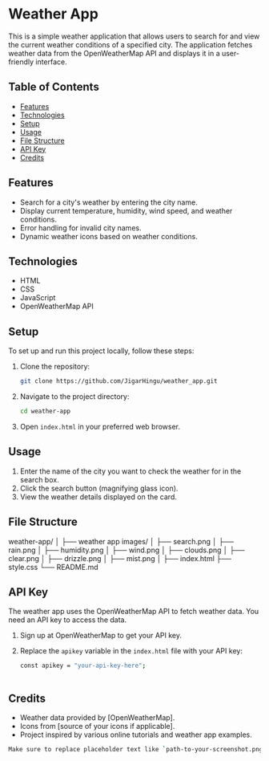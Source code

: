 # Weather App

This is a simple weather application that allows users to search for and view the current weather conditions of a specified city. The application fetches weather data from the OpenWeatherMap API and displays it in a user-friendly interface.

## Table of Contents

- [Features](#features)
- [Technologies](#technologies)
- [Setup](#setup)
- [Usage](#usage)
- [File Structure](#file-structure)
- [API Key](#api-key)
- [Credits](#credits)

## Features

- Search for a city's weather by entering the city name.
- Display current temperature, humidity, wind speed, and weather conditions.
- Error handling for invalid city names.
- Dynamic weather icons based on weather conditions.

## Technologies

- HTML
- CSS
- JavaScript
- OpenWeatherMap API

## Setup

To set up and run this project locally, follow these steps:

1. Clone the repository:
   ```sh
   git clone https://github.com/JigarHingu/weather_app.git

2. Navigate to the project directory:

   ```sh
   cd weather-app

3. Open `index.html` in your preferred web browser.

## Usage

1. Enter the name of the city you want to check the weather for in the search box.
2. Click the search button (magnifying glass icon).
3. View the weather details displayed on the card.

## File Structure

weather-app/
│
├── weather app images/
│   ├── search.png
│   ├── rain.png
│   ├── humidity.png
│   ├── wind.png
│   ├── clouds.png
│   ├── clear.png
│   ├── drizzle.png
│   ├── mist.png
│
├── index.html
├── style.css
└── README.md

## API Key

The weather app uses the OpenWeatherMap API to fetch weather data. You need an API key to access the data.

1. Sign up at OpenWeatherMap to get your API key.
2. Replace the `apikey` variable in the `index.html` file with your API key:

   ```sh
   const apikey = "your-api-key-here";
 
## Credits

- Weather data provided by [OpenWeatherMap].
- Icons from [source of your icons if applicable].
- Project inspired by various online tutorials and weather app examples.

```sh
Make sure to replace placeholder text like `path-to-your-screenshot.png` and `your-api-key-here` with actual values. This `README.md` file provides a comprehensive guide to understanding, setting up, and using the weather app.
